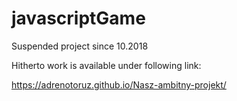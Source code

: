# javascriptGame

Suspended project since 10.2018

Hitherto work is available under following link:

https://adrenotoruz.github.io/Nasz-ambitny-projekt/

